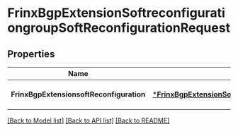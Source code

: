 # FrinxBgpExtensionSoftreconfigurationgroupSoftReconfigurationRequest

## Properties
Name | Type | Description | Notes
------------ | ------------- | ------------- | -------------
**FrinxBgpExtensionsoftReconfiguration** | [***FrinxBgpExtensionSoftreconfigurationgroupSoftReconfiguration**](frinx.bgp.extension.softreconfigurationgroup.SoftReconfiguration.md) |  | [optional] [default to null]

[[Back to Model list]](../README.md#documentation-for-models) [[Back to API list]](../README.md#documentation-for-api-endpoints) [[Back to README]](../README.md)


